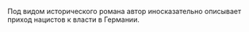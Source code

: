 <!--2016-12-24 17:26:30-->
Под видом исторического романа автор иносказательно описывает приход нацистов к власти в Германии.